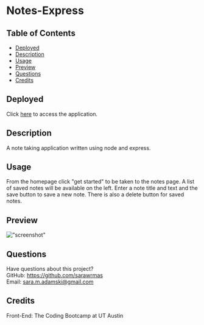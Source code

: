 # Notes-Express

## Table of Contents
* [Deployed](#deployed)
* [Description](#description)
* [Usage](#usage)
* [Preview](#preview)
* [Questions](#questions)
* [Credits](#credits)

## Deployed
Click [here]() to access the application.

## Description
A note taking application written using node and express.

## Usage
From the homepage click "get started" to be taken to the notes page. 
A list of saved notes will be available on the left. Enter a note title and text and the save button to save a new note. There is also a delete button for saved notes.

## Preview
!["screenshot"](public/assets/images/mock1.png)

## Questions
Have questions about this project?  
GitHub: https://github.com/sarawrmas  
Email: sara.m.adamski@gmail.com

## Credits
Front-End: The Coding Bootcamp at UT Austin  